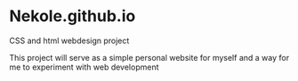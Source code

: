 # Nekole.github.io
CSS and html webdesign project

This project will serve as a simple personal website for myself and a way for me to experiment with web development
